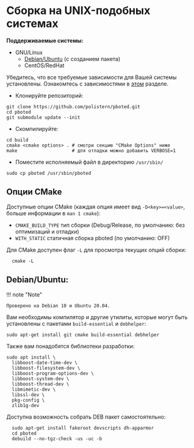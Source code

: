 # Сборка на UNIX-подобных системах

**Поддерживаемые системы:**

* GNU/Linux
    - [Debian/Ubuntu](#debian-ubuntu) (с созданием пакета)
    - CentOS/RedHat

Убедитесь, что все требуемые зависимости для Вашей системы установлены.
Ознакомтесь с зависимостями в [этом](requirements.md) разделе.

- Клонируйте репозиторий:

```
git clone https://github.com/polistern/pboted.git
cd pboted
git submodule update --init
```

- Скомпилируйте:

```
cd build
cmake <cmake options> . # смотри секцию "CMake Options" ниже
make                    # для отладки можно добавить VERBOSE=1
```

- Поместите исполняемый файл в директорию `/usr/sbin/`

```
sudo cp pboted /usr/sbin/pboted
```

## Опции CMake

Доступные опции CMake (каждая опция имеет вид `-D<key>=<value>`, больше информации в `man 1 cmake`):

* `CMAKE_BUILD_TYPE` тип сборки (Debug/Release, по умолчанию: без оптимизаций и отладки)
* `WITH_STATIC`      статичная сборка pboted (по умолчанию: OFF)

Для CMake доступен флаг `-L` для просмотра текущих опций сборки:

```
  cmake -L
```

## Debian/Ubuntu:

!!! note "Note"

    Проверено на Debian 10 и Ubuntu 20.04.

Вам необходимы компилятор и другие утилиты, которые могут быть установлены с пакетами `build-essential` и `debhelper`:

```
sudo apt-get install git cmake build-essential debhelper
```

Также вам понадобятся библиотеки разработки:

```
sudo apt install \
  libboost-date-time-dev \
  libboost-filesystem-dev \
  libboost-program-options-dev \
  libboost-system-dev \
  libboost-thread-dev \
  libmimetic-dev \
  libssl-dev \
  pkg-config \
  zlib1g-dev
```

Доступна возможность собрать DEB пакет самостоятельно:

```
  sudo apt-get install fakeroot devscripts dh-apparmor
  cd pboted
  debuild --no-tgz-check -us -uc -b
```
